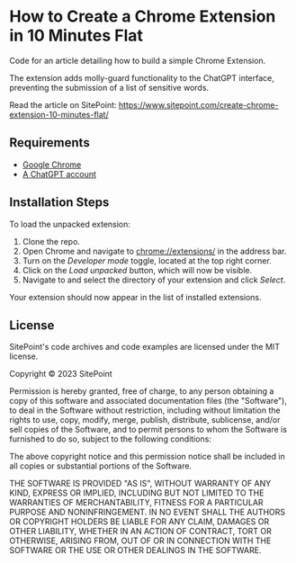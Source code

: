 # How to Create a Chrome Extension in 10 Minutes Flat

Code for an article detailing how to build a simple Chrome Extension.

The extension adds molly-guard functionality to the ChatGPT interface, preventing the submission of a list of sensitive words.

Read the article on SitePoint: <https://www.sitepoint.com/create-chrome-extension-10-minutes-flat/>

## Requirements

* [Google Chrome](https://www.google.com/chrome/index.html)
* [A ChatGPT account](https://openai.com/chatgpt)

## Installation Steps

To load the unpacked extension:

1. Clone the repo.
2. Open Chrome and navigate to <chrome://extensions/> in the address bar.
3. Turn on the _Developer mode_ toggle, located at the top right corner.
4. Click on the _Load unpacked_ button, which will now be visible.
5. Navigate to and select the directory of your extension and click _Select_. 

Your extension should now appear in the list of installed extensions.

## License

SitePoint's code archives and code examples are licensed under the MIT license.

Copyright © 2023 SitePoint

Permission is hereby granted, free of charge, to any person obtaining a copy of this software and associated documentation files (the "Software"), to deal in the Software without restriction, including without limitation the rights to use, copy, modify, merge, publish, distribute, sublicense, and/or sell copies of the Software, and to permit persons to whom the Software is furnished to do so, subject to the following conditions:

The above copyright notice and this permission notice shall be included in all copies or substantial portions of the Software.

THE SOFTWARE IS PROVIDED "AS IS", WITHOUT WARRANTY OF ANY KIND, EXPRESS OR IMPLIED, INCLUDING BUT NOT LIMITED TO THE WARRANTIES OF MERCHANTABILITY, FITNESS FOR A PARTICULAR PURPOSE AND NONINFRINGEMENT. IN NO EVENT SHALL THE AUTHORS OR COPYRIGHT HOLDERS BE LIABLE FOR ANY CLAIM, DAMAGES OR OTHER LIABILITY, WHETHER IN AN ACTION OF CONTRACT, TORT OR OTHERWISE, ARISING FROM, OUT OF OR IN CONNECTION WITH THE SOFTWARE OR THE USE OR OTHER DEALINGS IN THE SOFTWARE.

